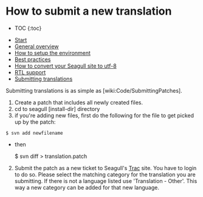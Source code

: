 <!-- Name: Howto/Internationalisation/SubmittingTranslations -->
<!-- Version: 5 -->
<!-- Last-Modified: 2009/03/04 10:53:47 -->
<!-- Author: demian -->

# How to submit a new translation
* TOC
{:toc}

 - [Start][1]
 - [General overview][2]
 - [How to setup the environment][3]
 - [Best practices][4]
 - [How to convert your Seagull site to utf-8][5]
 - [RTL support][6]
 - [Submitting translations][7]

Submitting translations is as simple as [wiki:Code/SubmittingPatches].

1. Create a patch that includes all newly created files.
  2. cd to seagull [install-dir] directory
  3. if you're adding new files, first do the following for the file to get picked up by the patch:


	$ svn add newfilename

  * then


	$ svn diff \> translation.patch


2. Submit the patch as a new ticket to Seagull's [Trac][8] site. You have to login to do so. Please select the matching category for the translation you are submitting. If there is not a language listed use 'Translation - Other'. This way a new category can be added for that new language.

[1]:	/Howto/Internationalisation.html
[2]:	/Howto/Internationalisation/General.html
[3]:	/Howto/Internationalisation/TechSetup.html
[4]:	/Howto/Internationalisation/TranslationBestPractices.html
[5]:	/Howto/Internationalisation/ConvertingSeagullSitesToUtf8.html
[6]:	/Howto/Internationalisation/HebrewAndRtlLanguages.html
[7]:	/Howto/Internationalisation/SubmittingTranslations.html
[8]:	http://trac.seagullproject.org/